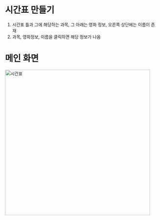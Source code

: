 # 시간표 만들기

1. 시간표 틀과 그에 해당하는 과목, 그 아래는 영화 정보, 오른쪽 상단에는 이름이 존재
2. 과목, 영화정보, 이름을 클릭하면 해당 정보가 나옴

# 메인 화면
<img width="475" alt="시간표" src="https://user-images.githubusercontent.com/68580694/126660794-e3faaae8-e9c9-476b-88fd-025fc35f6c0f.png">

